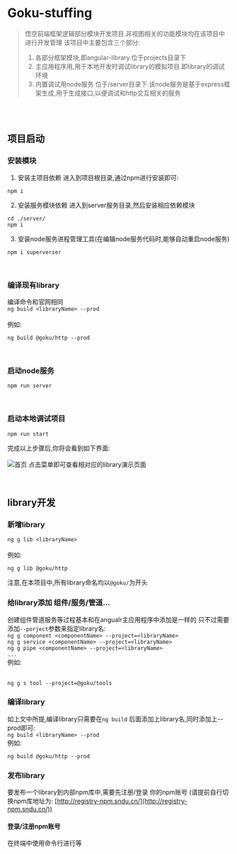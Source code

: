 # Goku-stuffing
> 悟空前端框架逻辑部分模块开发项目.非视图相关的功能模块均在该项目中进行开发管理
> 该项目中主要包含三个部分:
> 1. 各部分框架模块,即angular-library.位于projects目录下
> 2. 主应用程序用,用于本地开发时调试library的模拟项目.即library的调试环境
> 3. 内置调试用node服务 位于/server目录下.该node服务是基于express框架生成,用于生成接口,以便调试和http交互相关的服务
    
<br/>
<br/>

## 项目启动

### 安装模块
1. 安装主项目依赖
 进入到项目根目录,通过npm进行安装即可:

```
npm i
```

2. 安装服务模块依赖
 进入到server服务目录,然后安装相应依赖模块
```
cd ./server/
npm i
```
3. 安装node服务进程管理工具(在编辑node服务代码时,能够自动重启node服务)
```
npm i superverser
```

<br/>

### 编译现有library
编译命令和官网相同  
`ng build <libraryName> --prod`  
<br/>
例如:
```
ng build @goku/http --prod
```

<br/>

### 启动node服务
```
npm run server
```

<br/>

### 启动本地调试项目
```
npm run start
```

完成以上步骤后,你将会看到如下界面:
<br/><br/>
![首页](https://note.youdao.com/yws/public/resource/09b78abda5bb411657035d805968ad0c/xmlnote/B3798235C7FB4E12AE6B3655EBC87B4C/8260)
点击菜单即可查看相对应的library演示页面

<br/>

## library开发

### 新增library  
`ng g lib <libraryName>`  
<br/>
例如:  
```
ng g lib @goku/http
```
注意,在本项目中,所有library命名均以`@goku/`为开头
<br/>

### 给library添加 组件/服务/管道...
创建组件管道服务等过程基本和在angualr主应用程序中添加是一样的 只不过需要添加`--porject`参数来指定library名:  
`ng g component <componentName> --project=<libraryName>`  
`ng g service <componentName> --project=<libraryName>`  
`ng g pipe <componentName> --project=<libraryName>`  
`...`  
例如:  
<br/>
```
ng g s tool --project=@goku/tools 
```

### 编译library
如上文中所提,编译library只需要在`ng build` 后面添加上library名,同时添加上--prod即可:  
`ng build <libraryName> --prod`
<br/>
例如:
```
ng build @goku/http --prod
```

### 发布library
要发布一个library到内部npm库中,需要先注册/登录 你的npm账号 (请提前自行切换npm库地址为: [http://registry-npm.sndu.cn/](http://registry-npm.sndu.cn/))

#### 登录/注册npm账号
在终端中使用命令行进行等

<!--
## Build

Run `ng build` to build the project. The build artifacts will be stored in the `dist/` directory. Use the `--prod` flag for a production build.

## Running unit tests

Run `ng test` to execute the unit tests via [Karma](https://karma-runner.github.io).

## Running end-to-end tests

Run `ng e2e` to execute the end-to-end tests via [Protractor](http://www.protractortest.org/).

## Further help

To get more help on the Angular CLI use `ng help` or go check out the [Angular CLI README](https://github.com/angular/angular-cli/blob/master/README.md).
-->
